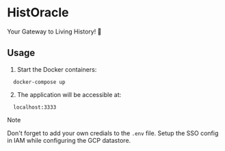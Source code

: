# HistOracle
Your Gateway to Living History! 🗿


## Usage

1. Start the Docker containers:
  ```
    docker-compose up
  ```
2. The application will be accessible at:
  ```
    localhost:3333
  ```


> [!NOTE]  
> Don't forget to add your own credials to the `.env` file. Setup the SSO config in IAM while configuring the GCP datastore.